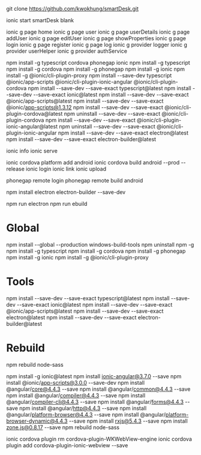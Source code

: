 git clone https://github.com/kwokhung/smartDesk.git

ionic start smartDesk blank

ionic g page home
ionic g page user
ionic g page userDetails
ionic g page addUser
ionic g page editUser
ionic g page showProperties
ionic g page login
ionic g page register
ionic g page log
ionic g provider logger
ionic g provider userHelper
ionic g provider authService

npm install -g typescript cordova phonegap ionic
npm install -g typescript
npm install -g cordova
npm install -g phonegap
npm install -g ionic
npm install -g @ionic/cli-plugin-proxy
npm install --save-dev typescript @ionic/app-scripts @ionic/cli-plugin-ionic-angular @ionic/cli-plugin-cordova
npm install --save-dev --save-exact typescript@latest
npm install --save-dev --save-exact ionic@latest
npm install --save-dev --save-exact @ionic/app-scripts@latest
npm install --save-dev --save-exact @ionic/app-scripts@1.3.12
npm install --save-dev --save-exact @ionic/cli-plugin-cordova@latest
npm uninstall --save-dev --save-exact @ionic/cli-plugin-cordova
npm install --save-dev --save-exact @ionic/cli-plugin-ionic-angular@latest
npm uninstall --save-dev --save-exact @ionic/cli-plugin-ionic-angular
npm install --save-dev --save-exact electron@latest
npm install --save-dev --save-exact electron-builder@latest

ionic info
ionic serve

ionic cordova platform add android
ionic cordova build android --prod --release
ionic login
ionic link
ionic upload

phonegap remote login
phonegap remote build android

npm install electron electron-builder --save-dev

npm run electron
npm run ebuild

# Global
npm install --global --production windows-build-tools
npm uninstall npm -g
npm install -g typescript
npm install -g cordova
npm install -g phonegap
npm install -g ionic
npm install -g @ionic/cli-plugin-proxy

# Tools
npm install --save-dev --save-exact typescript@latest
npm install --save-dev --save-exact ionic@latest
npm install --save-dev --save-exact @ionic/app-scripts@latest
npm install --save-dev --save-exact electron@latest
npm install --save-dev --save-exact electron-builder@latest

# Rebuild
npm rebuild node-sass

npm install -g ionic@latest
npm install ionic-angular@3.7.0 --save
npm install @ionic/app-scripts@3.0.0 --save-dev
npm install @angular/core@4.4.3 --save
npm install @angular/common@4.4.3 --save
npm install @angular/compiler@4.4.3 --save
npm install @angular/compiler-cli@4.4.3 --save
npm install @angular/forms@4.4.3 --save
npm install @angular/http@4.4.3 --save
npm install @angular/platform-browser@4.4.3 --save
npm install @angular/platform-browser-dynamic@4.4.3 --save
npm install rxjs@5.4.3 --save
npm install zone.js@0.8.17 --save
npm rebuild node-sass

ionic cordova plugin rm cordova-plugin-WKWebView-engine
ionic cordova plugin add cordova-plugin-ionic-webview --save

